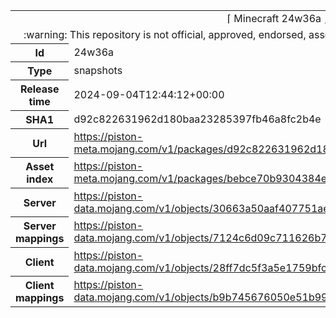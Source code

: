 <html><table>
<tr><td colspan="2" align="center"><img width="0" height="0"><br/>⌈ Minecraft 24w36a ⌋<br/><img width="0" height="0"></td></tr>
<tr><td colspan="2" align="center"><img width="0" height="0"><br/>
:warning: This repository is not official, approved, endorsed, associated or connected with Mojang :warning:
<br/><img width="0" height="0"></td></tr>
<tr><th>Id</th><td>24w36a</td></tr>
<tr><th>Type</th><td>snapshots</td></tr>
<tr><th>Release time</th><td>2024-09-04T12:44:12+00:00</td></tr>
<tr><th>SHA1</th><td>d92c822631962d180baa23285397fb46a8fc2b4e</td></tr>
<tr><th>Url</th><td><a href="https://piston-meta.mojang.com/v1/packages/d92c822631962d180baa23285397fb46a8fc2b4e/24w36a.json">https://piston-meta.mojang.com/v1/packages/d92c822631962d180baa23285397fb46a8fc2b4e/24w36a.json</a></td></tr>
<tr><th>Asset index</th><td><a href="https://piston-meta.mojang.com/v1/packages/bebce70b9304384ed91572231d185047099db119/18.json">https://piston-meta.mojang.com/v1/packages/bebce70b9304384ed91572231d185047099db119/18.json</a></td></tr>
<tr><th>Server</th><td><a href="https://piston-data.mojang.com/v1/objects/30663a50aaf407751ae9e704758364ed9433206d/server.jar">https://piston-data.mojang.com/v1/objects/30663a50aaf407751ae9e704758364ed9433206d/server.jar</a></td></tr>
<tr><th>Server mappings</th><td><a href="https://piston-data.mojang.com/v1/objects/7124c6d09c711626b75d2e45c2f8d82e7fe70bbf/server.txt">https://piston-data.mojang.com/v1/objects/7124c6d09c711626b75d2e45c2f8d82e7fe70bbf/server.txt</a></td></tr>
<tr><th>Client</th><td><a href="https://piston-data.mojang.com/v1/objects/28ff7dc5f3a5e1759bfc4e05eab3590b23c30c6f/client.jar">https://piston-data.mojang.com/v1/objects/28ff7dc5f3a5e1759bfc4e05eab3590b23c30c6f/client.jar</a></td></tr>
<tr><th>Client mappings</th><td><a href="https://piston-data.mojang.com/v1/objects/b9b745676050e51b9996223ba8383e3f5bb9e851/client.txt">https://piston-data.mojang.com/v1/objects/b9b745676050e51b9996223ba8383e3f5bb9e851/client.txt</a></td></tr>
</table></html>